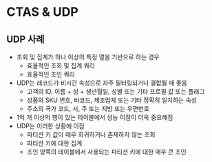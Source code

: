 # CTAS & UDP 

## UDP 사례
- 조회 및 집계가 하나 이상의 특정 열을 기반으로 하는 경우
  - 효율적인 조회 및 집계 쿼리
  - 효율적인 조인 쿼리
- UDP는 레코드가 비시간 속성으로 자주 필터링되거나 결합될 때 좋음
  - 고객의 ID, 이름 + 성 + 생년월일, 성별 또는 기타 프로필 값 또는 플래그
  - 상품의 SKU 번호, 바코드, 제조업체 또는 기타 정확히 일치하는 속성
  - 주소의 국가 코드, 시, 주 또는 지방 또는 우편번호
- 1억 개 이상의 행이 있는 테이블에서 성능 이점이 더욱 중요해짐
- UDP는 이러한 상황에 이점
  - 파티션 키 값이 매우 희귀하거나 존재하지 않는 조회
  - 파티션 키에 대한 집계
  - 조인 양쪽의 테이블에서 사용되는 파티션 키에 대한 매우 큰 조인
